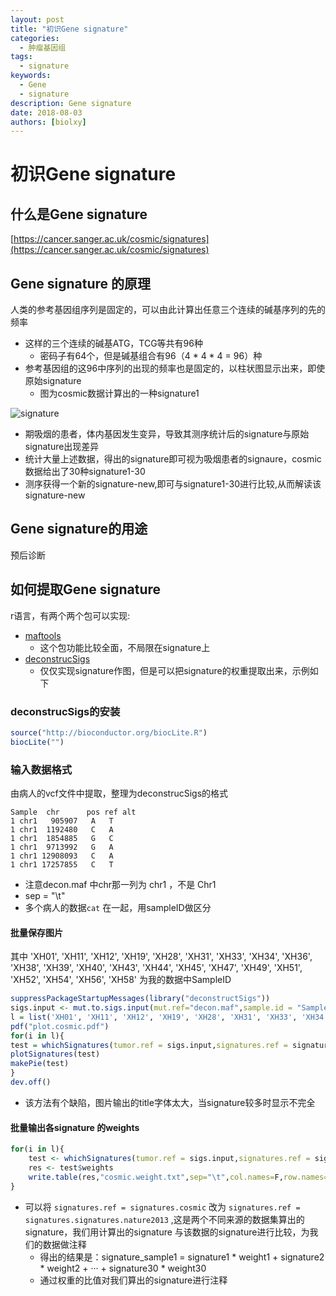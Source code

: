 ```yaml
---
layout: post
title: "初识Gene signature"
categories: 
  - 肿瘤基因组
tags:
  - signature
keywords: 
  - Gene
  - signature
description: Gene signature
date: 2018-08-03
authors: [biolxy]
---
```










# 初识Gene signature


## 什么是Gene signature
[https://cancer.sanger.ac.uk/cosmic/signatures](https://cancer.sanger.ac.uk/cosmic/signatures)


## Gene signature 的原理
人类的参考基因组序列是固定的，可以由此计算出任意三个连续的碱基序列的先的频率

- 这样的三个连续的碱基ATG，TCG等共有96种
    + 密码子有64个，但是碱基组合有96（4 * 4 * 4 = 96）种
- 参考基因组的这96中序列的出现的频率也是固定的，以柱状图显示出来，即使原始signature
    + 图为cosmic数据计算出的一种signature1

![signature](https://cancer.sanger.ac.uk/signatures/Signature-1.png)

- 期吸烟的患者，体内基因发生变异，导致其测序统计后的signature与原始signature出现差异
- 统计大量上述数据，得出的signature即可视为吸烟患者的signaure，cosmic数据给出了30种signature1-30
- 测序获得一个新的signature-new,即可与signature1-30进行比较,从而解读该signature-new

## Gene signature的用途
预后诊断  


## 如何提取Gene signature

r语言，有两个两个包可以实现:

- [maftools](https://github.com/PoisonAlien/maftools/)  
    + 这个包功能比较全面，不局限在signature上
- [deconstrucSigs](https://github.com/raerose01/deconstructSigs)
    + 仅仅实现signature作图，但是可以把signature的权重提取出来，示例如下


### deconstrucSigs的安装
```r 
source("http://bioconductor.org/biocLite.R")
biocLite("")
```

### 输入数据格式
由病人的vcf文件中提取，整理为deconstrucSigs的格式  

```
Sample  chr      pos ref alt
1 chr1   905907   A   T
1 chr1  1192480   C   A
1 chr1  1854885   G   C
1 chr1  9713992   G   A
1 chr1 12908093   C   A
1 chr1 17257855   C   T
```
+ 注意decon.maf 中chr那一列为 chr1 ，不是 Chr1
+ sep = "\t"
+ 多个病人的数据`cat` 在一起，用sampleID做区分



#### 批量保存图片
其中 'XH01', 'XH11', 'XH12', 'XH19', 'XH28', 'XH31', 'XH33', 'XH34', 'XH36', 'XH38', 'XH39', 'XH40', 'XH43', 'XH44', 'XH45', 'XH47', 'XH49', 'XH51', 'XH52', 'XH54', 'XH56', 'XH58' 为我的数据中SampleID  
```r
suppressPackageStartupMessages(library("deconstructSigs"))
sigs.input <- mut.to.sigs.input(mut.ref="decon.maf",sample.id = "Sample", chr = "chr", pos = "pos", ref = "ref", alt = "alt")
l = list('XH01', 'XH11', 'XH12', 'XH19', 'XH28', 'XH31', 'XH33', 'XH34', 'XH36', 'XH38', 'XH39', 'XH40', 'XH43', 'XH44', 'XH45', 'XH47', 'XH49', 'XH51', 'XH52', 'XH54', 'XH56', 'XH58')
pdf("plot.cosmic.pdf")
for(i in l){
test = whichSignatures(tumor.ref = sigs.input,signatures.ref = signatures.cosmic,sample.id=i,signature.cutoff=0,contexts.needed = TRUE,tri.counts.method = 'default')
plotSignatures(test)
makePie(test)
}
dev.off()
```
+ 该方法有个缺陷，图片输出的title字体太大，当signature较多时显示不完全


#### 批量输出各signature 的weights
```r 
for(i in l){
    test <- whichSignatures(tumor.ref = sigs.input,signatures.ref = signatures.cosmic,sample.id=i,signature.cutoff=0,contexts.needed = TRUE,tri.counts.method = 'default')
    res <- test$weights
    write.table(res,"cosmic.weight.txt",sep="\t",col.names=F,row.names=T,quote=F,append=T)
}
```

- 可以将 `signatures.ref = signatures.cosmic` 改为 `signatures.ref = signatures.signatures.nature2013` ,这是两个不同来源的数据集算出的signature，我们用计算出的signature 与该数据的signature进行比较，为我们的数据做注释
    + 得出的结果是：signature_sample1 = signature1 * weight1 + signature2 * weight2 + ··· + signature30 * weight30
    + 通过权重的比值对我们算出的signature进行注释



